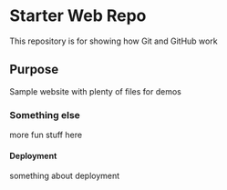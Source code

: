 # Starter Web Repo

This repository is for showing how Git and GitHub work

## Purpose

Sample website with plenty of files for demos

### Something else

more fun stuff here

#### Deployment

something about deployment